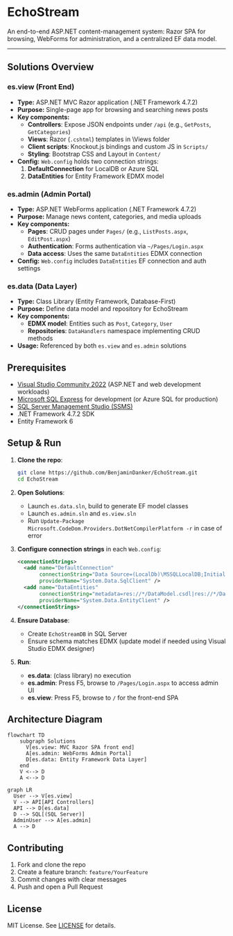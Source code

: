 # EchoStream

An end-to-end ASP.NET content-management system: Razor SPA for browsing, WebForms for administration, and a centralized EF data model.

---

## Solutions Overview

### es.view (Front End)
- **Type:** ASP.NET MVC Razor application (.NET Framework 4.7.2)
- **Purpose:** Single-page app for browsing and searching news posts
- **Key components:**
  - **Controllers**: Expose JSON endpoints under `/api` (e.g., `GetPosts`, `GetCategories`)
  - **Views**: Razor (`.cshtml`) templates in \Views folder
  - **Client scripts**: Knockout.js bindings and custom JS in `Scripts/`
  - **Styling**: Bootstrap CSS and Layout in `Content/`
- **Config:** `Web.config` holds two connection strings:
  1. **DefaultConnection** for LocalDB or Azure SQL
  2. **DataEntities** for Entity Framework EDMX model

### es.admin (Admin Portal)
- **Type:** ASP.NET WebForms application (.NET Framework 4.7.2)
- **Purpose:** Manage news content, categories, and media uploads
- **Key components:**
  - **Pages**: CRUD pages under `Pages/` (e.g., `ListPosts.aspx`, `EditPost.aspx`)
  - **Authentication**: Forms authentication via `~/Pages/Login.aspx`
  - **Data access**: Uses the same `DataEntities` EDMX connection
- **Config:** `Web.config` includes `DataEntities` EF connection and auth settings

### es.data (Data Layer)
- **Type:** Class Library (Entity Framework, Database-First)
- **Purpose:** Define data model and repository for EchoStream
- **Key components:**
  - **EDMX model**: Entities such as `Post`, `Category`, `User`
  - **Repositories**: `DataHandlers` namespace implementing CRUD methods
- **Usage:** Referenced by both `es.view` and `es.admin` solutions

## Prerequisites
- [Visual Studio Community 2022](https://visualstudio.microsoft.com/vs/community/) (ASP.NET and web development workloads)
- [Microsoft SQL Express](https://www.microsoft.com/en-us/sql-server/sql-server-downloads) for development (or Azure SQL for production)
- [SQL Server Management Studio (SSMS)](https://learn.microsoft.com/en-us/sql/ssms)
- .NET Framework 4.7.2 SDK
- Entity Framework 6

## Setup & Run

1. **Clone the repo**:
   ```bash
   git clone https://github.com/BenjaminDanker/EchoStream.git
   cd EchoStream
   ```

2. **Open Solutions**:
   - Launch `es.data.sln`, build to generate EF model classes
   - Launch `es.admin.sln` and `es.view.sln`
   - Run ```Update-Package Microsoft.CodeDom.Providers.DotNetCompilerPlatform -r``` in case of error

3. **Configure connection strings** in each `Web.config`:
   ```xml
   <connectionStrings>
     <add name="DefaultConnection"
          connectionString="Data Source=(LocalDb)\MSSQLLocalDB;Initial Catalog=EchoStreamDB;Integrated Security=True"
          providerName="System.Data.SqlClient" />
     <add name="DataEntities"
          connectionString="metadata=res://*/DataModel.csdl|res://*/DataModel.ssdl|res://*/DataModel.msl;provider=System.Data.SqlClient;provider connection string=\"Data Source=(LocalDb)\\MSSQLLocalDB;Initial Catalog=EchoStreamDB;Integrated Security=True;MultipleActiveResultSets=True\""
          providerName="System.Data.EntityClient" />
   </connectionStrings>
   ```

4. **Ensure Database**:
   - Create `EchoStreamDB` in SQL Server
   - Ensure schema matches EDMX (update model if needed using Visual Studio EDMX designer)

5. **Run**:
   - **es.data**: (class library) no execution
   - **es.admin**: Press F5, browse to `/Pages/Login.aspx` to access admin UI
   - **es.view**: Press F5, browse to `/` for the front-end SPA

## Architecture Diagram

```mermaid
flowchart TD
    subgraph Solutions
      V[es.view: MVC Razor SPA front end]
      A[es.admin: WebForms Admin Portal]
      D[es.data: Entity Framework Data Layer]
    end
    V <--> D
    A <--> D
```

```mermaid
graph LR
  User --> V[es.view]
  V --> API[API Controllers]
  API --> D[es.data]
  D --> SQL[(SQL Server)]
  AdminUser --> A[es.admin]
  A --> D
```

## Contributing
1. Fork and clone the repo
2. Create a feature branch: `feature/YourFeature`
3. Commit changes with clear messages
4. Push and open a Pull Request

## License
MIT License. See [LICENSE](LICENSE) for details.
